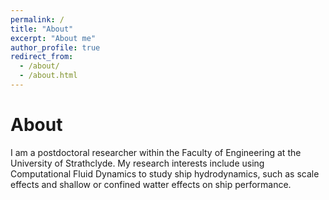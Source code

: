 ```yaml
---
permalink: /
title: "About"
excerpt: "About me"
author_profile: true
redirect_from: 
  - /about/
  - /about.html
---
```


# About

I am a postdoctoral researcher within the Faculty of Engineering at the University of Strathclyde. My research interests include using Computational Fluid Dynamics to study ship hydrodynamics, such as scale effects and shallow or confined watter effects on ship performance.



